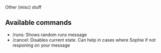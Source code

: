 Other (misc) stuff

## Available commands
- /runs: Shows random runs message
- /cancel: Disables current state. Can help in cases where Sophie if not responing on your message
